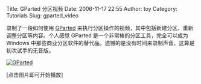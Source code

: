 Title: GParted 分区视频
Date: 2006-11-17 22:55
Author: toy
Category: Tutorials
Slug: gparted_video

录制了一段如何使用 [GParted](http://gparted.sourceforge.net)
来执行分区操作的视频，其中包括新建分区、重新调整分区等内容。个人感觉
GParted 是一个非常棒的分区工具，完全可以成为 Windows
中那些商业分区软件的替代品。遗憾的是没有时间来录制声音，这算是初次试手的无音版。

[![GParted](http://i.linuxtoy.org/i/2006/11/gparted.png)](http://i.linuxtoy.org/files/video/gparted.ogg)

[点击图片即可开始播放]
